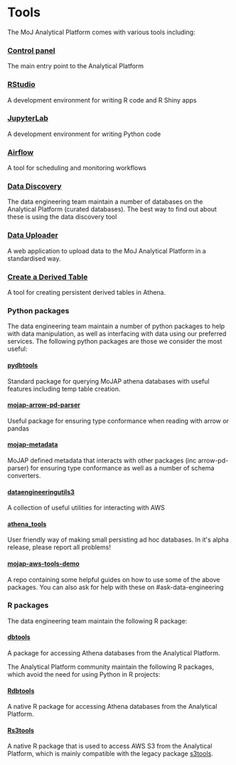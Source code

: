 # Tools

The MoJ Analytical Platform comes with various tools including:

### [Control panel](control-panel.html)
The main entry point to the Analytical Platform

### [RStudio](rstudio)
A development environment for writing R code and R Shiny apps

### [JupyterLab](jupyterlab)
A development environment for writing Python code

### [Airflow](airflow)
A tool for scheduling and monitoring workflows

### [Data Discovery](../data/curated-databases/data-documentation)
The data engineering team maintain a number of databases on the Analytical Platform (curated databases). The best way to find out about these is using the data discovery tool

### [Data Uploader](data-uploader)
A web application to upload data to the MoJ Analytical Platform in a standardised way.

### [Create a Derived Table](create-a-derived-table)
A tool for creating persistent derived tables in Athena.

### Python packages

The data engineering team maintain a number of python packages to help with data manipulation, as well as interfacing with data using our preferred services. The following python packages are those we consider the most useful:

#### [pydbtools](https://github.com/moj-analytical-services/pydbtools)
Standard package for querying MoJAP athena databases with useful features including temp table creation.

#### [mojap-arrow-pd-parser](https://github.com/moj-analytical-services/mojap-arrow-pd-parser)
Useful package for ensuring type conformance when reading with arrow or pandas

#### [mojap-metadata](https://github.com/moj-analytical-services/mojap-metadata)
MoJAP defined metadata that interacts with other packages (inc arrow-pd-parser) for ensuring type conformance as well as a number of schema converters.

#### [dataengineeringutils3](https://github.com/moj-analytical-services/dataengineeringutils3)
A collection of useful utilities for interacting with AWS

#### [athena_tools](https://github.com/moj-analytical-services/athena_tools)
User friendly way of making small persisting ad hoc databases. In it's alpha release, please report all problems!

#### [mojap-aws-tools-demo](https://github.com/moj-analytical-services/mojap-aws-tools-demo)
A repo containing some helpful guides on how to use some of the above packages. You can also ask for help with these on #ask-data-engineering

### R packages

The data engineering team maintain the following R package:

#### [dbtools](https://github.com/moj-analytical-services/dbtools)
A package for accessing Athena databases from the Analytical Platform.

The Analytical Platform community maintain the following R packages, which avoid the need for using Python in R projects:

#### [Rdbtools](https://github.com/moj-analytical-services/Rdbtools)
A native R package for accessing Athena databases from the Analytical Platform.

#### [Rs3tools](https://github.com/moj-analytical-services/Rs3tools)
A native R package that is used to access AWS S3 from the Analytical Platform, which is mainly compatible with the legacy package [s3tools](https://github.com/moj-analytical-services/s3tools).
